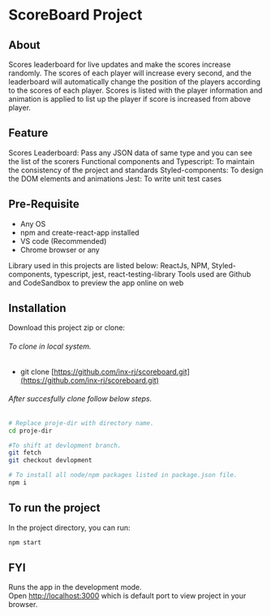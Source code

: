 # ScoreBoard Project

## About
Scores leaderboard for live updates and make the scores increase randomly. 
The scores of each player will increase every second, and the leaderboard will automatically change the position of the players according to the scores of each player.
Scores is listed with the player information and animation is applied to list up the player if score is increased from above player.

## Feature
Scores Leaderboard: Pass any JSON data of same type and you can see the list of the scorers
Functional components and Typescript: To maintain the consistency of the project and standards
Styled-components: To design the DOM elements and animations
Jest: To write unit test cases

## Pre-Requisite
- Any OS
- npm and create-react-app installed
- VS code (Recommended)
- Chrome browser or any

Library used in this projects are listed below:
ReactJs, NPM, Styled-components, typescript, jest, react-testing-library
Tools used are Github and CodeSandbox to preview the app online on web

## Installation

Download this project zip or clone:

###### To clone in local system.
- git clone [https://github.com/inx-rj/scoreboard.git](https://github.com/inx-rj/scoreboard.git)

###### After succesfully clone follow below steps.

```bash
# Replace proje-dir with directory name.
cd proje-dir

#To shift at devlopment branch.
git fetch
git checkout devlopment

# To install all node/npm packages listed in package.json file.
npm i
```

## To run the project

In the project directory, you can run:

```bash
npm start
```

## FYI

Runs the app in the development mode.\
Open [http://localhost:3000](http://localhost:3000) which is default port to view project in your browser.

